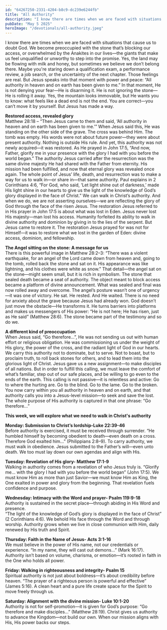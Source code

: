 ```yaml
---
id: "64267250-2331-4204-b8c9-dc239e6244fb"
title: "All Authority"
description: "I know there are times when we are faced with situations that cause us to doubt God. We become preoccupied with the stone that’s blocking our access, or overwhelmed by the Anakites in our lives—the giants that make us feel unqualified or unworthy to step into the promise. Yes, the land may be flowing with milk and honey, but sometimes we believe we don’t belong there."
pubDate: "May 5 2025"
heroImage: "/devotionals/all-authority.jpeg"
---
```


I know there are times when we are faced with situations that cause us to doubt God. We become preoccupied with the stone that’s blocking our access, or overwhelmed by the Anakites in our lives—the giants that make us feel unqualified or unworthy to step into the promise. Yes, the land may be flowing with milk and honey, but sometimes we believe we don’t belong there. Maybe you're staring down a qualification exam, a performance review, a job search, or the uncertainty of the next chapter. Those feelings are real. But Jesus speaks into that moment with power and peace: “All authority in heaven and on earth has been given to me.” In that moment, He is not denying your fear—He is disarming it. He is not ignoring the stone—He is rolling it away. Yes, the mountain looks immovable, but He wants you to know: what feels like a dead end is not the end. You are correct—you can’t move it by yourself. But Jesus has made a way.

**Restored access, revealed glory**<br />
Matthew 28:18 – “Then Jesus came to them and said, ‘All authority in heaven and on earth has been given to me.’” When Jesus said this, He was standing on the other side of the grave. The cross was behind Him. The tomb was empty. His words were not about future power—they were about present authority. Nothing is outside His rule. And yet, this authority was not newly acquired—it was restored. As He prayed in John 17:5, “And now, Father, glorify me in your presence with the glory I had with you before the world began.” The authority Jesus carried after the resurrection was the same divine majesty He had shared with the Father from eternity. His mission had been fulfilled, and now that eternal glory was revealed once again. The whole point of Jesus’ life, death, and resurrection was to make a way for us to walk in—or share in—that same authority. Paul explains in 2 Corinthians 4:6, “For God, who said, ‘Let light shine out of darkness,’ made His light shine in our hearts to give us the light of the knowledge of God’s glory displayed in the face of Christ.” We can walk in Christ’s authority. And when we do, we are not asserting ourselves—we are reflecting the glory of God through the face of the risen Jesus. The restoration Jesus referred to in His prayer in John 17:5 is about what was lost in Eden. Jesus never lost His majesty—man lost his access. Humanity forfeited its ability to walk in divine authority and dominion by giving in to the lies of the serpent. But Jesus came to restore it. The restoration Jesus prayed for was not for Himself—it was to restore what we lost in the garden of Eden: divine access, dominion, and fellowship.

**The Angel sitting on the stone: A message for us**<br />
There is this powerful image in Matthew 28:2–3: “There was a violent earthquake, for an angel of the Lord came down from heaven and, going to the tomb, rolled back the stone and sat on it. His appearance was like lightning, and his clothes were white as snow.” That detail—the angel sat on the stone—might seem small, but it is rich in symbolism. The stone that sealed death became a seat of authority. The object meant to block access became a platform of divine announcement. What was sealed and final was now rolled away and overcome. The angel’s posture wasn’t one of urgency—it was one of victory. He sat. He rested. And He waited. There is no need for anxiety about the grave because Jesus had already won. God doesn’t just move the obstacle—He transforms it. He turns barriers into platforms and makes us messengers of His power: “He is not here; He has risen, just as He said” (Matthew 28:6). The stone became part of the testimony and so do we.

**A different kind of preoccupation**<br />
When Jesus said, “Go therefore…”, He was not sending us out with human effort or religious obligation. He was commissioning us under the weight of His glory, the power of the cross, and the radiant light of God in our hearts. We carry this authority not to dominate, but to serve. Not to boast, but to proclaim truth, to roll back stones for others, and to lead them into the glorious light of Christ. Jesus gave us a new assignment—to make disciples of all nations. But in order to fulfill this calling, we must leave the comfort of what’s familiar, step out of our safe places, and be willing to go even to the ends of the earth. This calling is not passive—it is relentless and active: Go to where the hurting are. Go to the blind. Go to the lame. Go to the broken. You now carry within you all authority in heaven and on earth, and that authority calls you into a Jesus-level mission—to seek and save the lost. The whole purpose of His authority is captured in that one phrase: “Go therefore…”

**This week, we will explore what we need to walk in Christ's authority**

**Monday: Submission to Christ’s lordship-Luke 22:39-46**<br />
Before authority is exercised, it must be received through surrender. “He humbled himself by becoming obedient to death—even death on a cross. Therefore God exalted him…” (Philippians 2:8–9). To carry authority, we must walk in obedience. Jesus submitted to the Father’s will—even unto death. We too must lay down our own agendas and align with His.

**Tuesday: Revelation of His glory- Matthew 17:1-9**<br />
Walking in authority comes from a revelation of who Jesus truly is. “Glorify me… with the glory I had with you before the world began” (John 17:5). We must know Him as more than just Savior—we must know Him as King, the One exalted in power and glory from the beginning. That revelation fuels confidence and purpose.

**Wednesday: Intimacy with the Word and prayer- Psalm 119:9-18**<br />
Authority is sustained in the secret place—through abiding in His Word and presence.<br />
“The light of the knowledge of God’s glory is displayed in the face of Christ” (2 Corinthians 4:6). We behold His face through the Word and through worship. Authority grows when we live in close communion with Him, daily renewed by His truth and Spirit.

**Thursday: Faith in the Name of Jesus- Acts 3:1-16**<br />
We must believe in the power of His name, not our credentials or experience. “In my name, they will cast out demons…” (Mark 16:17). Authority isn’t based on volume, charisma, or emotion—it’s rooted in faith in the One who holds all power.

**Friday: Walking in righteousness and integrity- Psalm 15**<br />
Spiritual authority is not just about boldness—it’s about credibility before heaven. “The prayer of a righteous person is powerful and effective” (James 5:16). A clean heart and a pure life create space for the Spirit to move freely through us.

**Saturday: Alignment with the divine mission- Luke 10:1-20**<br />
Authority is not for self-promotion—it is given for God’s purpose: “Go therefore and make disciples…” (Matthew 28:19). Christ gives us authority to advance the Kingdom—not build our own. When our mission aligns with His, His power backs our steps.
